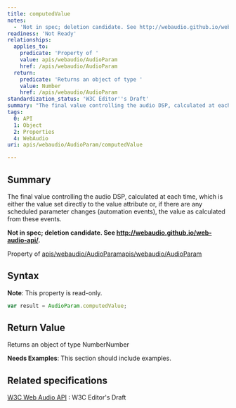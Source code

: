 ```yaml
---
title: computedValue
notes:
  - 'Not in spec; deletion candidate. See http://webaudio.github.io/web-audio-api/.'
readiness: 'Not Ready'
relationships:
  applies_to:
    predicate: 'Property of '
    value: apis/webaudio/AudioParam
    href: /apis/webaudio/AudioParam
  return:
    predicate: 'Returns an object of type '
    value: Number
    href: /apis/webaudio/AudioParam
standardization_status: 'W3C Editor''s Draft'
summary: "The final value controlling the audio DSP, calculated at each time, which is either the value set directly to the value attribute or, if there are any scheduled parameter changes (automation events), the value as calculated from these events.\n"
tags:
  0: API
  1: Object
  2: Properties
  4: WebAudio
uri: apis/webaudio/AudioParam/computedValue

---
```

## <span>Summary</span>

The final value controlling the audio DSP, calculated at each time, which is either the value set directly to the value attribute or, if there are any scheduled parameter changes (automation events), the value as calculated from these events.

**Not in spec; deletion candidate. See <http://webaudio.github.io/web-audio-api/>.**

Property of [apis/webaudio/AudioParam](/apis/webaudio/AudioParam)[apis/webaudio/AudioParam](/apis/webaudio/AudioParam)

## <span>Syntax</span>

**Note**: This property is read-only.

``` js
var result = AudioParam.computedValue;
```

## <span>Return Value</span>

Returns an object of type NumberNumber

**Needs Examples**: This section should include examples.

## <span>Related specifications</span>

[W3C Web Audio API](http://webaudio.github.io/web-audio-api/)
:   W3C Editor's Draft
